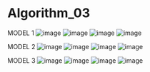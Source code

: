 # Algorithm_03

MODEL 1
![image](https://user-images.githubusercontent.com/23257558/83617812-975f4e00-a5c4-11ea-83f4-8cc27d2d010c.png)
![image](https://user-images.githubusercontent.com/23257558/83617955-c5dd2900-a5c4-11ea-9af9-1a99b5cb992c.png)
![image](https://user-images.githubusercontent.com/23257558/83618026-dab9bc80-a5c4-11ea-9592-5146d72015a5.png)
![image](https://user-images.githubusercontent.com/23257558/83618058-e5745180-a5c4-11ea-87e7-155f595b86cc.png)

MODEL 2
![image](https://user-images.githubusercontent.com/23257558/83618159-0341b680-a5c5-11ea-8b9a-c69f4fb96da9.png)
![image](https://user-images.githubusercontent.com/23257558/83618217-1bb1d100-a5c5-11ea-8997-37b8cd808b6e.png)
![image](https://user-images.githubusercontent.com/23257558/83618244-25d3cf80-a5c5-11ea-973a-160b36d928f0.png)
![image](https://user-images.githubusercontent.com/23257558/83618268-2e2c0a80-a5c5-11ea-8816-2d204a8e0fda.png)

MODEL 3
![image](https://user-images.githubusercontent.com/23257558/83618315-400dad80-a5c5-11ea-91e1-5ca8f07f1d39.png)
![image](https://user-images.githubusercontent.com/23257558/83618349-4f8cf680-a5c5-11ea-8790-8d6abe4e5a48.png)
![image](https://user-images.githubusercontent.com/23257558/83618382-59165e80-a5c5-11ea-9f4a-57817d12ec38.png)
![image](https://user-images.githubusercontent.com/23257558/83618417-616e9980-a5c5-11ea-95da-f77412e2e3a6.png)
